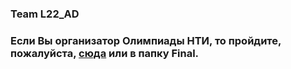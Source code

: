 ### Team L22_AD
### Если Вы организатор Олимпиады НТИ, то пройдите, пожалуйста, [сюда](Final/) или в папку Final.
